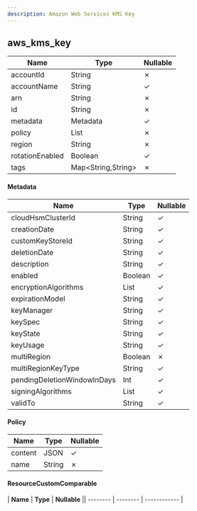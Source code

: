 ```yaml
---
description: Amazon Web Services KMS Key
---
```

aws_kms_key
-----------

| **Name**        | **Type**           | **Nullable** |
| --------------- | ------------------ | ------------ |
| accountId       | String             | &cross;      |
| accountName     | String             | &check;      |
| arn             | String             | &cross;      |
| id              | String             | &cross;      |
| metadata        | Metadata           | &check;      |
| policy          | List<Policy>       | &cross;      |
| region          | String             | &cross;      |
| rotationEnabled | Boolean            | &check;      |
| tags            | Map<String,String> | &cross;      |

#### Metadata
| **Name**                    | **Type**     | **Nullable** |
| --------------------------- | ------------ | ------------ |
| cloudHsmClusterId           | String       | &check;      |
| creationDate                | String       | &check;      |
| customKeyStoreId            | String       | &check;      |
| deletionDate                | String       | &check;      |
| description                 | String       | &check;      |
| enabled                     | Boolean      | &check;      |
| encryptionAlgorithms        | List<String> | &check;      |
| expirationModel             | String       | &check;      |
| keyManager                  | String       | &check;      |
| keySpec                     | String       | &check;      |
| keyState                    | String       | &check;      |
| keyUsage                    | String       | &check;      |
| multiRegion                 | Boolean      | &cross;      |
| multiRegionKeyType          | String       | &check;      |
| pendingDeletionWindowInDays | Int          | &check;      |
| signingAlgorithms           | List<String> | &check;      |
| validTo                     | String       | &check;      |

#### Policy
| **Name** | **Type** | **Nullable** |
| -------- | -------- | ------------ |
| content  | JSON     | &check;      |
| name     | String   | &cross;      |

#### ResourceCustomComparable
| **Name** | **Type** | **Nullable** || -------- | -------- | ------------ |

